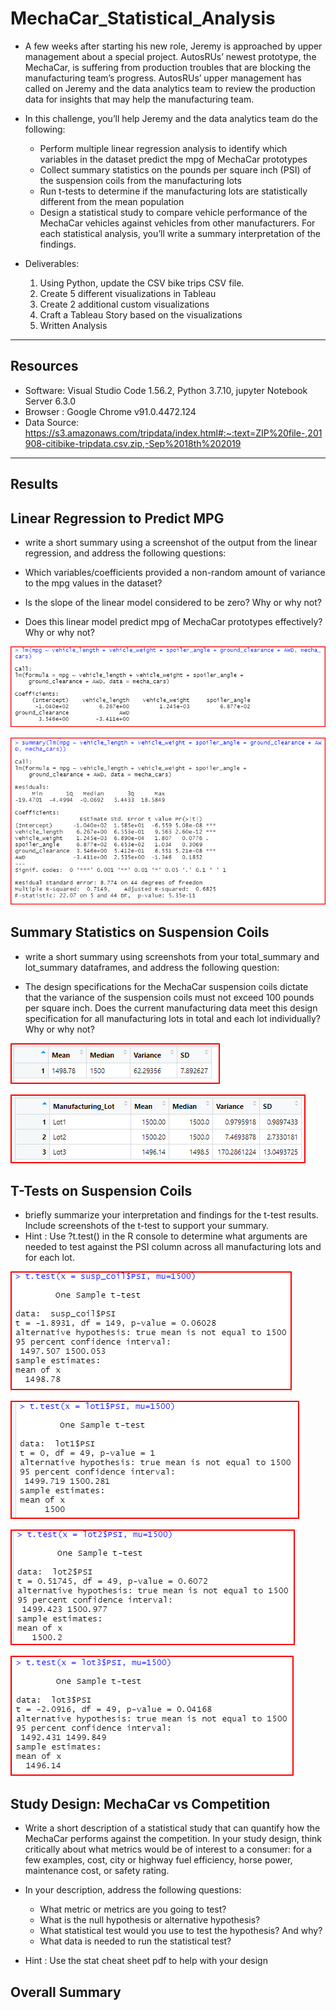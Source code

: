 # MechaCar_Statistical_Analysis

- A few weeks after starting his new role, Jeremy is approached by upper management about a special
project. AutosRUs’ newest prototype, the MechaCar, is suffering from production troubles that are 
blocking the manufacturing team’s progress. AutosRUs’ upper management has called on Jeremy and the
data analytics team to review the production data for insights that may help the manufacturing team.

- In this challenge, you’ll help Jeremy and the data analytics team do the following:

	- Perform multiple linear regression analysis to identify which variables in the dataset predict the 
	mpg of MechaCar prototypes
	- Collect summary statistics on the pounds per square inch (PSI) of the suspension coils from the manufacturing lots
	- Run t-tests to determine if the manufacturing lots are statistically different from the mean population
	- Design a statistical study to compare vehicle performance of the MechaCar vehicles against vehicles from other 
	manufacturers. For each statistical analysis, you’ll write a summary interpretation of the findings.

- Deliverables:
  1. Using Python, update the CSV bike trips CSV file.
  2. Create 5 different visualizations in Tableau
  3. Create 2 additional custom visualizations
  4. Craft a Tableau Story based on the visualizations
  5. Written Analysis
------------------------------------------------------------------------------------------------------------

## Resources
- Software: Visual Studio Code 1.56.2, Python 3.7.10, jupyter Notebook Server 6.3.0
- Browser : Google Chrome v91.0.4472.124 
- Data Source: https://s3.amazonaws.com/tripdata/index.html#:~:text=ZIP%20file-,201908-citibike-tripdata.csv.zip,-Sep%2018th%202019

------------------------------------------------------------------------------------------------------------

## Results


## Linear Regression to Predict MPG
- write a short summary using a screenshot of the output from the linear regression, and address the 
following questions:

- Which variables/coefficients provided a non-random amount of variance to the mpg values in the dataset?
- Is the slope of the linear model considered to be zero? Why or why not?
- Does this linear model predict mpg of MechaCar prototypes effectively? Why or why not?

![Image1](images/1Linear_regression.png)

![Image2](images/2Summary.png)

## Summary Statistics on Suspension Coils
- write a short summary using screenshots from your total_summary and lot_summary dataframes, and 
address the following question:

- The design specifications for the MechaCar suspension coils dictate that the variance of the 
suspension coils must not exceed 100 pounds per square inch. Does the current manufacturing data meet 
this design specification for all manufacturing lots in total and each lot individually? Why or why not?

![Image3](images/3Summarize.png)

![Image4](images/4Group_Summarize.png)

## T-Tests on Suspension Coils
- briefly summarize your interpretation and findings for the t-test results. Include screenshots 
of the t-test to support your summary.
- Hint : Use ?t.test() in the R console to determine what arguments are needed to test against the 
PSI column across all manufacturing lots and for each lot.

![Image5](images/5t_test.png)

![Image6](images/6t_test_lot1.png)

![Image7](images/7t_test_lot2.png)

![Image8](images/8t_test_lot3.png)


## Study Design: MechaCar vs Competition

- Write a short description of a statistical study that can quantify how the MechaCar performs against the 
competition. In your study design, think critically about what metrics would be of interest to a 
consumer: for a few examples, cost, city or highway fuel efficiency, horse power, maintenance cost, or 
safety rating.

- In your description, address the following questions:
	- What metric or metrics are you going to test?
	- What is the null hypothesis or alternative hypothesis?
	- What statistical test would you use to test the hypothesis? And why?
	- What data is needed to run the statistical test?
	
- Hint : Use the stat cheat sheet pdf to help with your design

## Overall Summary